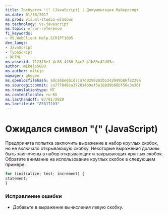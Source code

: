 ```yaml
---
title: Требуется "(" (JavaScript) | Документация Майкрософт
ms.date: 01/18/2017
ms.prod: visual-studio-windows
ms.technology: vs-javascript
ms.topic: error-reference
f1_keywords:
- VS.WebClient.Help.SCRIPT1005
dev_langs:
- JavaScript
- TypeScript
- DHTML
ms.assetid: 712315e1-4c68-4f66-84c2-41b83c42d85a
author: mikejo5000
ms.author: mikejo
manager: ghogen
ms.openlocfilehash: adcabbe0b1d7ca7d0298202b5242049b86f8229a
ms.sourcegitcommit: ca777040ca372014b9af5e188d9b60bf56e3e36f
ms.translationtype: MT
ms.contentlocale: ru-RU
ms.lasthandoff: 07/01/2020
ms.locfileid: "85817103"
---
```

# <a name="expected--javascript"></a>Ожидался символ "(" (JavaScript)
Предпринята попытка заключить выражение в набор круглых скобок, но не включало открывающую скобку. Некоторые выражения должны быть заключены в набор открывающих и закрывающих круглых скобок. Обратите внимание на использование круглых скобок в следующем примере.  
  
```JavaScript  
for (initialize; test; increment) {  
statement;  
}  
```  
  
### <a name="to-correct-this-error"></a>Исправление ошибки  
  
- Добавьте в выражение вычисления левую скобку.